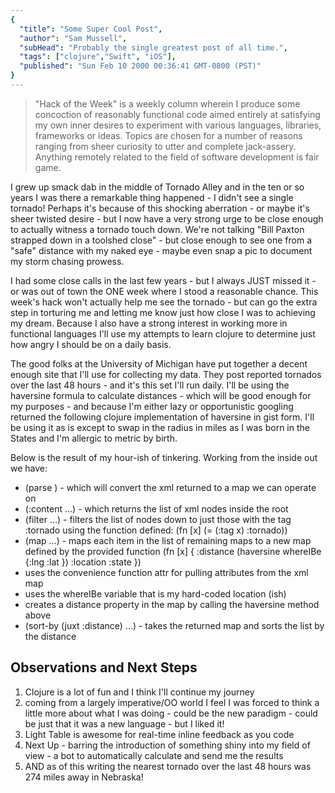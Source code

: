 ```yaml
---
{
  "title": "Some Super Cool Post",
  "author": "Sam Mussell",
  "subHead": "Probably the single greatest post of all time.",
  "tags": ["clojure","Swift", "iOS"],
  "published": "Sun Feb 10 2000 00:36:41 GMT-0800 (PST)"
}
---
```


 > "Hack of the Week" is a weekly column wherein I produce some concoction of reasonably functional code aimed entirely at satisfying my own inner desires to experiment with various languages, libraries, frameworks or ideas. Topics are chosen for a number of reasons ranging from sheer curiosity to utter and complete jack-assery. Anything remotely related to the field of software development is fair game.

I grew up smack dab in the middle of Tornado Alley and in the ten or so years I was there a remarkable thing happened - I didn't see a single tornado! Perhaps it's because of this shocking aberration - or maybe it's sheer twisted desire - but I now have a very strong urge to be close enough to actually witness a tornado touch down. We're not talking "Bill Paxton strapped down in a toolshed close" - but close enough to see one from a "safe" distance with my naked eye - maybe even snap a pic to document my storm chasing prowess.

I had some close calls in the last few years - but I always JUST missed it - or was out of town the ONE week where I stood a reasonable chance. This week's hack won't actually help me see the tornado - but can go the extra step in torturing me and letting me know just how close I was to achieving my dream. Because I also have a strong interest in working more in functional languages I'll use my attempts to learn clojure to determine just how angry I should be on a daily basis.

The good folks at the University of Michigan have put together a decent enough site that I'll use for collecting my data. They post reported tornados over the last 48 hours - and it's this set I'll run daily. I'll be using the haversine formula to calculate distances - which will be good enough for my purposes - and because I'm either lazy or opportunistic googling returned the following clojure implementation of haversine in gist form. I'll be using it as is except to swap in the radius in miles as I was born in the States and I'm allergic to metric by birth.

Below is the result of my hour-ish of tinkering. Working from the inside out we have:

  * (parse <url>) - which will convert the xml returned to a map we can operate on
  * (:content ...) - which returns the list of xml nodes inside the root
  * (filter ...) - filters the list of nodes down to just those with the tag :tornado using the function defined: (fn [x] (= (:tag x) :tornado))
  * (map ...) - maps each item in the list of remaining maps to a new map defined by the provided function (fn [x] { :distance (haversine whereIBe {:lng <getLNGFromXML> :lat <getLATFromXML>}) :location <locationFromXML> :state <stateFromXML>})
  * uses the convenience function attr for pulling attributes from the xml map
  * uses the whereIBe variable that is my hard-coded location (ish)
  * creates a distance property in the map by calling the haversine method above
  * (sort-by (juxt :distance) ...) - takes the returned map and sorts the list by the distance

## Observations and Next Steps

  1) Clojure is a lot of fun and I think I'll continue my journey 
  1) coming from a largely imperative/OO world I feel I was forced to think a little more about what I was doing - could be the new paradigm - could be just that it was a new language - but I liked it!
  1) Light Table is awesome for real-time inline feedback as you code
  1) Next Up - barring the introduction of something shiny into my field of view - a bot to automatically calculate and send me the results
  1) AND as of this writing the nearest tornado over the last 48 hours was 274 miles away in Nebraska! 
